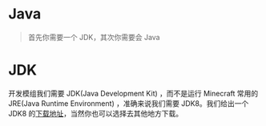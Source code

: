 # Java

> 首先你需要一个 JDK，其次你需要会 Java

# JDK

开发模组我们需要 JDK(Java Development Kit) ，而不是运行 Minecraft 常用的 JRE(Java Runtime Environment) ，准确来说我们需要 JDK8。我们给出一个 JDK8 的[下载地址](https://adoptopenjdk.net/?variant=openjdk8&jvmVariant=hotspot)，当然你也可以选择去其他地方下载。
